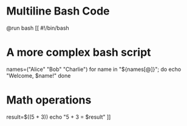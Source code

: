 # Multiline Bash Code

@run bash [[
#!/bin/bash
# A more complex bash script
names=("Alice" "Bob" "Charlie")
for name in "${names[@]}"; do
  echo "Welcome, $name!"
done

# Math operations
result=$((5 + 3))
echo "5 + 3 = $result"
]]